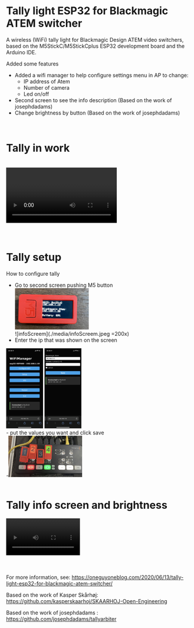 # Tally light ESP32 for Blackmagic ATEM switcher
A wireless (WiFi) tally light for Blackmagic Design ATEM video switchers, based on the M5StickC/M5StickCplus ESP32 development board and the Arduino IDE.

Added some features
 - Added a wifi manager to help configure settings menu in AP to change: 
	 - IP address of Atem
	 - Number of camera 
	 - Led on/off
 - Second screen to see the info description (Based on the work of josephdadams)
 - Change brightness by button (Based on the work of josephdadams)

<br>

# Tally in work
<br>
<video src="./media/tally-in-action.MOV" controls="controls" style="max-width: 500px;">
</video>
<br><br><br>



# Tally setup
How to configure tally
- Go to second screen pushing M5 button<br>
<img src="./media/infoScreem.jpeg" alt="infoScreem" width="200"/><br>
![infoScreem](./media/infoScreem.jpeg =200x)
- Enter the ip that was shown on the screen <br>
<img src="./media/wifiManager-1.png" alt="wifiManager1" width="100"/>
<img src="./media/wifiManager-2.png" alt="wifiManager2" width="100"/><br>
- put the values ​​you want and click save<br>
-<img src="./media/showing.jpeg" alt="showing" width="200"/><br>
<br>


# Tally info screen and brightness
<video src="./media/info-screen-brightness.MOV" controls="controls" style="max-width: 200px;">
</video>
<br><br><br>



For more information, see:
https://oneguyoneblog.com/2020/06/13/tally-light-esp32-for-blackmagic-atem-switcher/

Based on the work of Kasper Skårhøj:
https://github.com/kasperskaarhoj/SKAARHOJ-Open-Engineering


Based on the work of josephdadams :
https://github.com/josephdadams/tallyarbiter